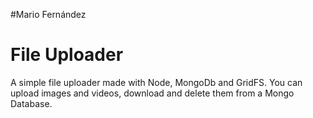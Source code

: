 #Mario Fernández
# File Uploader
A simple file uploader made with Node, MongoDb and GridFS.
You can upload images and videos, download and delete them from a Mongo Database.
